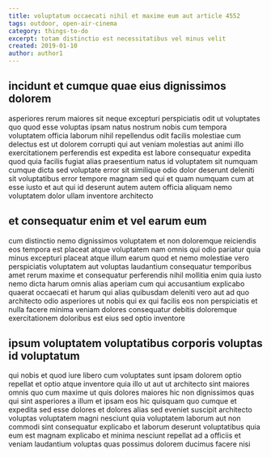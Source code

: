 ```yaml
---
title: voluptatum occaecati nihil et maxime eum aut article 4552
tags: outdoor, open-air-cinema
category: things-to-do
excerpt: totam distinctio est necessitatibus vel minus velit
created: 2019-01-10
author: author1
---
```


## incidunt et cumque quae eius dignissimos dolorem

asperiores rerum maiores sit neque excepturi perspiciatis odit ut voluptates quo quod esse voluptas ipsam natus nostrum nobis cum tempora voluptatem officia laborum nihil repellendus odit facilis molestiae cum delectus est ut dolorem corrupti qui aut veniam molestias aut animi illo exercitationem perferendis est expedita est labore consequatur expedita quod quia facilis fugiat alias praesentium natus id voluptatem sit numquam cumque dicta sed voluptate error sit similique odio dolor deserunt deleniti sit voluptatibus error tempore magnam sed qui et quam numquam cum at esse iusto et aut qui id deserunt autem autem officia aliquam nemo voluptatem dolor ullam inventore architecto

## et consequatur enim et vel earum eum

cum distinctio nemo dignissimos voluptatem et non doloremque reiciendis eos tempora est placeat atque voluptatem nam omnis qui odio pariatur quia minus excepturi placeat atque illum earum quod et nemo molestiae vero perspiciatis voluptatem aut voluptas laudantium consequatur temporibus amet rerum maxime et consequatur perferendis nihil mollitia enim quia iusto nemo dicta harum omnis alias aperiam cum qui accusantium explicabo quaerat occaecati et harum qui alias quibusdam deleniti vero aut ad quo architecto odio asperiores ut nobis qui ex qui facilis eos non perspiciatis et nulla facere minima veniam dolores consequatur debitis doloremque exercitationem doloribus est eius sed optio inventore

## ipsum voluptatem voluptatibus corporis voluptas id voluptatum

qui nobis et quod iure libero cum voluptates sunt ipsam dolorem optio repellat et optio atque inventore quia illo ut aut ut architecto sint maiores omnis quo cum maxime ut quis dolores maiores hic non dignissimos quas qui sint asperiores a illum et ipsam eos hic quisquam quo cumque et expedita sed esse dolores et dolores alias sed eveniet suscipit architecto voluptas voluptatem magni nesciunt quia voluptatem laborum aut non commodi sint consequatur explicabo et laborum deserunt voluptatibus quia eum est magnam explicabo et minima nesciunt repellat ad a officiis et veniam laudantium voluptas quas possimus dolorem ducimus facere nisi
